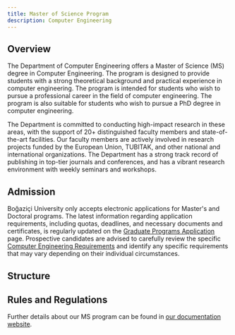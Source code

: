 ```yaml
---
title: Master of Science Program
description: Computer Engineering
---
```


## Overview

The Department of Computer Engineering offers a Master of Science (MS) degree in Computer Engineering. The program is designed to provide students with a strong theoretical background and practical experience in computer engineering. The program is intended for students who wish to pursue a professional career in the field of computer engineering. The program is also suitable for students who wish to pursue a PhD degree in computer engineering.

The Department is committed to conducting high-impact research in these areas, with the support of 20+ distinguished faculty members and state-of-the-art facilities. Our faculty members are actively involved in research projects funded by the European Union, TUBITAK, and other national and international organizations. The Department has a strong track record of publishing in top-tier journals and conferences, and has a vibrant research environment with weekly seminars and workshops.

## Admission

Boğaziçi University only accepts electronic applications for Master's and Doctoral programs. The latest information regarding application requirements, including quotas, deadlines, and necessary documents and certificates, is regularly updated on the [Graduate Programs Application](https://adaylar.boun.edu.tr/en-EN/Page/Admissions/Graduate/All) page. Prospective candidates are advised to carefully review the specific [Computer Engineering Requirements](https://adaylar.boun.edu.tr/en-EN/Page/Admissions/Graduate/Computer_Engineering) and identify any specific requirements that may vary depending on their individual circumstances. 

## Structure

## Rules and Regulations

Further details about our MS program can be found in [our documentation website](https://docs.cmpe.boun.edu.tr/masters/).